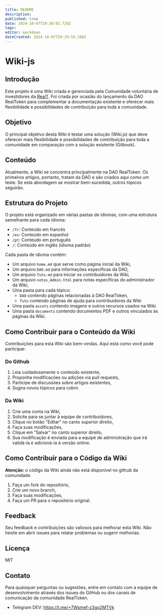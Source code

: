 ```yaml
---
title: README
description: 
published: true
date: 2024-10-07T20:30:02.726Z
tags: 
editor: markdown
dateCreated: 2024-10-07T20:29:59.288Z
---
```


# Wiki-js

## Introdução

Este projeto é uma Wiki criada e gerenciada pela Comunidade voluntária de investidores da [RealT](https://realt.co/). Foi criada por ocasião do lançamento da DAO RealToken para complementar a documentação existente e oferecer mais flexibilidade e possibilidades de contribuição para toda a comunidade.

## Objetivo

O principal objetivo desta Wiki é testar uma solução (Wiki.js) que deve oferecer mais flexibilidade e possibilidades de contribuição para toda a comunidade em comparação com a solução existente (Gitbook).

## Conteúdo

Atualmente, a Wiki se concentra principalmente na DAO RealToken. Os primeiros artigos, portanto, tratam da DAO e são criados aqui como um teste. Se esta abordagem se mostrar bem-sucedida, outros tópicos seguirão.

## Estrutura do Projeto

O projeto está organizado em várias pastas de idiomas, com uma estrutura semelhante para cada idioma:

- `/fr`: Conteúdo em francês
- `/es`: Conteúdo em espanhol
- `/pt`: Conteúdo em português
- `/`: Conteúdo em inglês (idioma padrão)

Cada pasta de idioma contém:

- Um arquivo `home.md` que serve como página inicial da Wiki,
- Um arquivo `DAO.md` para informações específicas da DAO,
- Um arquivo `Tuto.md` para iniciar os contribuidores da Wiki,
- Um arquivo `notes_Admin.html` para notas específicas do administrador da Wiki,
- Uma pasta para cada tópico:
  - `DAO` contendo páginas relacionadas à DAO RealToken,
  - `Tuto` contendo páginas de ajuda para contribuidores da Wiki
- Uma pasta `assets` contendo imagens e outros recursos usados na Wiki.
- Uma pasta `documents` contendo documentos PDF e outros vinculados às páginas da Wiki.

## Como Contribuir para o Conteúdo da Wiki

Contribuições para esta Wiki são bem-vindas. Aqui está como você pode participar:

### Do Github

1. Leia cuidadosamente o conteúdo existente,
2. Proponha modificações ou adições via pull requests,
3. Participe de discussões sobre artigos existentes,
4. Sugira novos tópicos para cobrir.

### Da Wiki

1. Crie uma conta na Wiki,
2. Solicite para se juntar à equipe de contribuidores,
3. Clique no botão "Editar" no canto superior direito,
4. Faça suas modificações,
5. Clique em "Salvar" no canto superior direito,
6. Sua modificação é enviada para a equipe de administração que irá validá-la e adicioná-la à versão online.

## Como Contribuir para o Código da Wiki

**Atenção:** o código da Wiki ainda não está disponível no github da comunidade.

1. Faça um fork do repositório,
2. Crie um novo branch,
3. Faça suas modificações,
4. Faça um PR para o repositório original.

## Feedback

Seu feedback e contribuições são valiosos para melhorar esta Wiki. Não hesite em abrir issues para relatar problemas ou sugerir melhorias.

## Licença

MIT

## Contato

Para quaisquer perguntas ou sugestões, entre em contato com a equipe de desenvolvimento através dos issues do GitHub ou dos canais de comunicação da comunidade RealToken.

- Telegram DEV: https://t.me/+7Wsmef-z3go2MTVk
